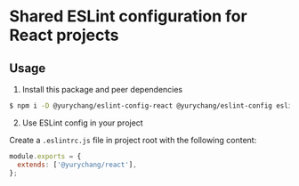 # Shared ESLint configuration for React projects

## Usage

1. Install this package and peer dependencies

```sh
$ npm i -D @yurychang/eslint-config-react @yurychang/eslint-config eslint-plugin-react-hooks eslint-plugin-react-refresh eslint
```

2. Use ESLint config in your project

Create a `.eslintrc.js` file in project root with the following content:

```js
module.exports = {
  extends: ['@yurychang/react'],
};
```
